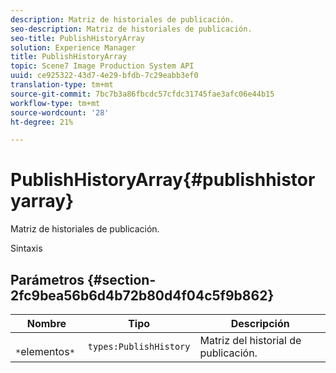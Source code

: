 ```yaml
---
description: Matriz de historiales de publicación.
seo-description: Matriz de historiales de publicación.
seo-title: PublishHistoryArray
solution: Experience Manager
title: PublishHistoryArray
topic: Scene7 Image Production System API
uuid: ce925322-43d7-4e29-bfdb-7c29eabb3ef0
translation-type: tm+mt
source-git-commit: 7bc7b3a86fbcdc57cfdc31745fae3afc06e44b15
workflow-type: tm+mt
source-wordcount: '28'
ht-degree: 21%

---
```



# PublishHistoryArray{#publishhistoryarray}

Matriz de historiales de publicación.

Sintaxis

## Parámetros {#section-2fc9bea56b6d4b72b80d4f04c5f9b862}

| Nombre | Tipo | Descripción |
|---|---|---|
| ` *`elementos`*` | `types:PublishHistory` | Matriz del historial de publicación. |

